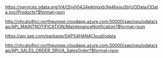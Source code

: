 https://services.odata.org/V4/(S(vh0424eiktnqxb3je4hxxu3b))/OData/OData.svc/Products?$format=json

http://vhcals4hci.northeurope.cloudapp.azure.com:50000/sap/opu/odata/sap/API_MAINTNOTIFICATION/MaintenanceNotification?$format=json

<https://api.sap.com/package/SAPS4HANACloud/odata>

<http://vhcals4hci.northeurope.cloudapp.azure.com:50000/sap/opu/odata/sap/API_SALES_ORDER_SRV/A_SalesOrder?$format=json>